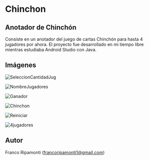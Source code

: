 # Chinchon
## Anotador de Chinchón

Consiste en un anotador del juego de cartas Chinchón para hasta 4 jugadores por ahora.
El proyecto fue desarrollado en mi tiempo libre mientras estudiaba Android Studio con Java.

## Imágenes
![SeleccionCantidadJug](https://user-images.githubusercontent.com/58864574/150442167-2e729136-5a22-4e51-9aec-7a1136f27ee7.jpeg)

![NombreJugadores](https://user-images.githubusercontent.com/58864574/150442199-34706308-e4ad-414c-a280-9e489f9ef81f.jpeg)

![Ganador](https://user-images.githubusercontent.com/58864574/150442210-a307fdba-a18f-44d1-8924-6c10db1a603d.jpeg)

![Chinchon](https://user-images.githubusercontent.com/58864574/150442219-2c6c6cb1-7508-498b-9ab5-8a8b10f3c7a3.jpeg)

![Reiniciar](https://user-images.githubusercontent.com/58864574/150442226-d997757c-f7bb-4be6-a693-88fabcb151a2.jpeg)

![4jugadores](https://user-images.githubusercontent.com/58864574/150442578-4dde6622-e7d0-42b4-ac40-b5d6b4779d1e.jpeg)
## Autor
Franco Ripamonti (francoripamonti1@gmail.com)

